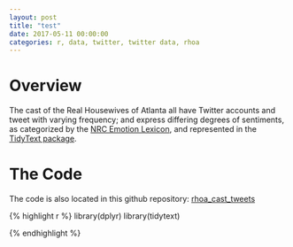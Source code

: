 ```yaml
---
layout: post
title: "test"
date: 2017-05-11 00:00:00
categories: r, data, twitter, twitter data, rhoa
---
```


# Overview

The cast of the Real Housewives of Atlanta all have Twitter accounts and tweet with varying frequency; and express differing degrees of sentiments, as categorized by the [NRC Emotion Lexicon](http://saifmohammad.com/WebPages/NRC-Emotion-Lexicon.htm), and represented in the [TidyText package](https://cran.r-project.org/web/packages/tidytext/vignettes/tidytext.html). 


# The Code

The code is also located in this github repository: [rhoa_cast_tweets](https://github.com/nadinesk/rhoa_cast_tweets)

{% highlight r %}
library(dplyr)
library(tidytext)


{% endhighlight %}
    
